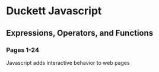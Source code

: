 # Duckett Javascript
## Expressions, Operators, and Functions

### Pages 1-24

Javascript adds interactive behavior to web pages
